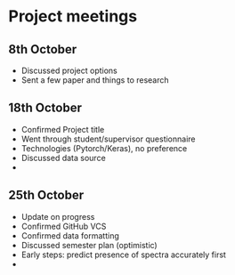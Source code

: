 # Project meetings

## 8th October

* Discussed project options
* Sent a few paper and things to research

## 18th October

* Confirmed Project title
* Went through student/supervisor questionnaire 
* Technologies (Pytorch/Keras), no preference
* Discussed data source
* 

## 25th October

* Update on progress
* Confirmed GitHub VCS
* Confirmed data formatting
* Discussed semester plan (optimistic)
* Early steps: predict presence of spectra accurately first
* 